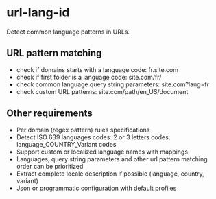 # url-lang-id
Detect common language patterns in URLs.

## URL pattern matching

- check if domains starts with a language code: fr.site.com
- check if first folder is a language code: site.com/fr/
- check common language query string parameters: site.com?lang=fr
- check custom URL patterns: site.com/path/en_US/document

## Other requirements
- Per domain (regex pattern) rules specifications
- Detect ISO 639 languages codes: 2 or 3 letters codes, language_COUNTRY_Variant codes
- Support custom or localized language names with mappings
- Languages, query string parameters and other url pattern matching order can be prioritized
- Extract complete locale description if possible (language, country, variant)
- Json or programmatic configuration with default profiles
